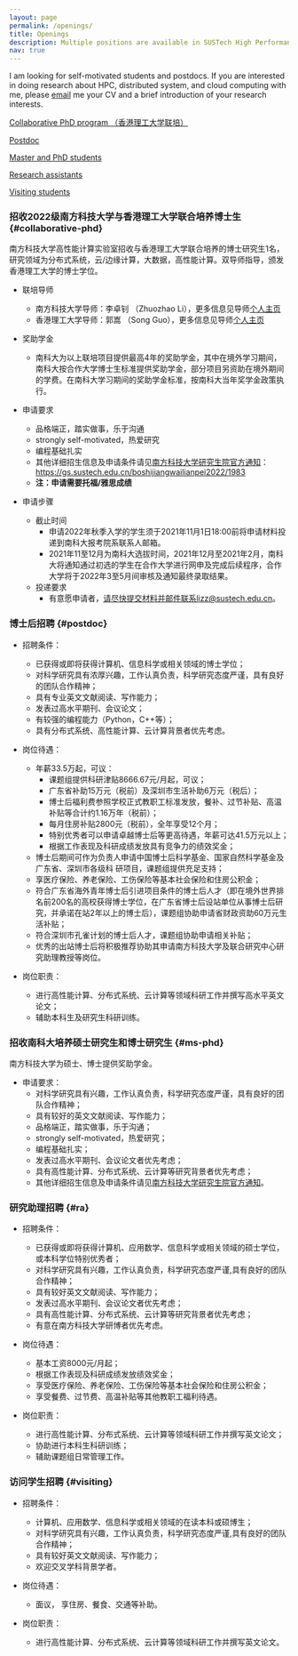 ```yaml
---
layout: page
permalink: /openings/
title: Openings
description: Multiple positions are available in SUSTech High Performance Computing Laboratory (HPC Lab).
nav: true
---
```


I am looking for self-motivated students and postdocs. If you are interested in doing research about HPC, distributed system, and cloud computing with me, please [email](mailto:lizz@sustech.edu.cn) me your CV and a brief introduction of your research interests.

[Collaborative PhD program （香港理工大学联培）](#collaborative-phd)

[Postdoc](#postdoc)

[Master and PhD students](#ms-phd)

[Research assistants](#ra)

[Visiting students](#visiting)


### 招收2022级南方科技大学与香港理工大学联合培养博士生 {#collaborative-phd}

南方科技大学高性能计算实验室招收与香港理工大学联合培养的博士研究生1名，研究领域为分布式系统，云/边缘计算，大数据，高性能计算。双导师指导，颁发香港理工大学的博士学位。

- 联培导师
	- 南方科技大学导师：李卓钊 （Zhuozhao Li），更多信息见导师[个人主页](https://zhuozhaoli.github.io/)
	- 香港理工大学导师：郭嵩 （Song Guo），更多信息见导师[个人主页](https://web.comp.polyu.edu.hk/cssongguo/)

- 奖助学金
	- 南科大为以上联培项目提供最高4年的奖助学金，其中在境外学习期间，南科大按合作大学博士生标准提供奖助学金，部分项目另资助在境外期间的学费。在南科大学习期间的奖助学金标准，按南科大当年奖学金政策执行。

- 申请要求
	- 品格端正，踏实做事，乐于沟通
	- strongly self-motivated，热爱研究
	- 编程基础扎实
	- 其他详细招生信息及申请条件请见[南方科技大学研究生院官方通知](https://gs.sustech.edu.cn/boshijiangwailianpei2022/1983)： https://gs.sustech.edu.cn/boshijiangwailianpei2022/1983
	- **注：申请需要托福/雅思成绩**


- 申请步骤
	- 截止时间
	    - 申请2022年秋季入学的学生须于2021年11月1日18:00前将申请材料投递到南科大报考院系联系人邮箱。
	    - 2021年11至12月为南科大选拔时间，2021年12月至2021年2月，南科大将通知通过初选的学生在合作大学进行网申及完成后续程序，合作大学将于2022年3至5月间审核及通知最终录取结果。
	- 投递要求
	    - 有意愿申请者，请尽快提交材料并邮件联系lizz@sustech.edu.cn。


### 博士后招聘 {#postdoc}

- 招聘条件：
	- 已获得或即将获得计算机、信息科学或相关领域的博士学位；
	- 对科学研究具有浓厚兴趣，工作认真负责，科学研究态度严谨，具有良好的团队合作精神；
	- 具有专业英文文献阅读、写作能力；
	- 发表过高水平期刊、会议论文；
	- 有较强的编程能力（Python，C++等）；
	- 具有分布式系统、高性能计算、云计算背景者优先考虑。

- 岗位待遇：
	- 年薪33.5万起，可议：
		- 课题组提供科研津贴8666.67元/月起，可议；
		- 广东省补助15万元（税前）及深圳市生活补助6万元（税后）；
		- 博士后福利费参照学校正式教职工标准发放，餐补、过节补贴、高温补贴等合计约1.16万年（税前）；
		- 每月住房补贴2800元（税前），全年享受12个月；
		- 特别优秀者可以申请卓越博士后等更高待遇，年薪可达41.5万元以上；
		- 根据工作表现及科研成绩发放具有竞争力的绩效奖金；
	- 博士后期间可作为负责人申请中国博士后科学基金、国家自然科学基金及广东省、深圳市各级科
	研项目，课题组提供充足支持；
	- 享医疗保险、养老保险、工伤保险等基本社会保险和住房公积金；
	- 符合广东省海外青年博士后引进项目条件的博士后人才（即在境外世界排名前200名的高校获得博士学位，在广东省博士后设站单位从事博士后研究，并承诺在站2年以上的博士后），课题组协助申请省财政资助60万元生活补贴；
	- 符合深圳市孔雀计划的博士后人才，课题组协助申请相关补贴；
	- 优秀的出站博士后将积极推荐协助其申请南方科技大学及联合研究中心研究助理教授等岗位。

- 岗位职责：
	- 进行高性能计算、分布式系统、云计算等领域科研工作并撰写高水平英文论文；
    - 辅助本科生及研究生科研训练。


### 招收南科大培养硕士研究生和博士研究生 {#ms-phd}

南方科技大学为硕士、博士提供奖助学金。

- 申请要求：
	- 对科学研究具有兴趣，工作认真负责，科学研究态度严谨，具有良好的团队合作精神；
	- 具有较好的英文文献阅读、写作能力；
	- 品格端正，踏实做事，乐于沟通；
	- strongly self-motivated，热爱研究；
	- 编程基础扎实；
 	- 发表过高水平期刊、会议论文者优先考虑；
 	- 具有高性能计算、分布式系统、云计算等研究背景者优先考虑；
	- 其他详细招生信息及申请条件请见[南方科技大学研究生院官方通知](https://gs.sustech.edu.cn/shuoshi2022)。

### 研究助理招聘 {#ra}

- 招聘条件：
	- 已获得或即将获得计算机、应用数学、信息科学或相关领域的硕士学位，或本科学位特别优秀者；
	- 对科学研究具有兴趣，工作认真负责，科学研究态度严谨,具有良好的团队合作精神；
	- 具有较好英文文献阅读、写作能力；
 	- 发表过高水平期刊、会议论文者优先考虑；
 	- 具有高性能计算、分布式系统、云计算等研究背景者优先考虑；
    - 有意在南方科技大学研博者优先考虑。

- 岗位待遇：
	- 基本工资8000元/月起；
	- 根据工作表现及科研成绩发放绩效奖金；
	- 享受医疗保险、养老保险、工伤保险等基本社会保险和住房公积金；
	- 享受餐费、过节费、高温补贴等其他教职工福利待遇。

- 岗位职责：
	- 进行高性能计算、分布式系统、云计算等领域科研工作并撰写英文论文；
	- 协助进行本科生科研训练；
	- 辅助课题组日常管理工作。


### 访问学生招聘 {#visiting}

- 招聘条件：
	- 计算机、应用数学、信息科学或相关领域的在读本科或硕博生；
	- 对科学研究具有兴趣，工作认真负责，科学研究态度严谨,具有良好的团队合作精神；
	- 具有较好英文文献阅读、写作能力；
	- 欢迎交叉学科背景学者。

- 岗位待遇：
	- 面议， 享住房、餐食、交通等补助。

- 岗位职责：
	- 进行高性能计算、分布式系统、云计算等领域科研工作并撰写英文论文。